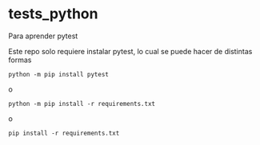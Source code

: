 # tests_python
Para aprender pytest

Este repo solo requiere instalar pytest, lo cual se puede hacer de distintas formas

`python -m pip install pytest`

o

`python -m pip install -r requirements.txt`

o

`pip install -r requirements.txt`
